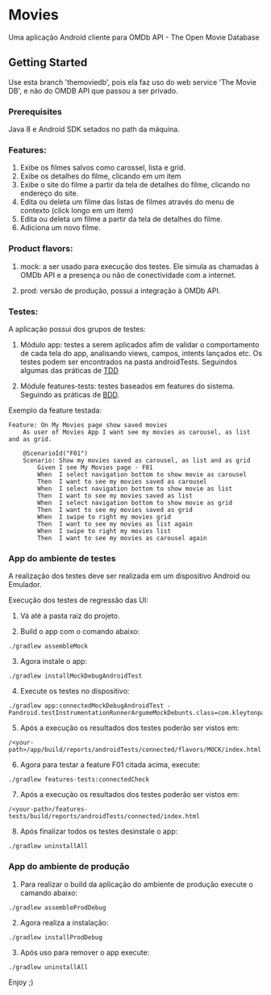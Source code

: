 # Movies

Uma aplicação Android cliente para OMDb API - The Open Movie Database

## Getting Started

Use esta branch 'themoviedb', pois ela faz uso do web service 'The Movie DB', e não do OMDB API que passou a ser privado.

### Prerequisites

Java 8 e Android SDK setados no path da máquina.

### Features:

1) Exibe os filmes salvos como carossel, lista e grid.
2) Exibe os detalhes do filme, clicando em um item
3) Exibe o site do filme a partir da tela de detalhes do filme, clicando no endereço do site.
4) Edita ou deleta um filme das listas de filmes através do menu de contexto (click longo em um item)
5) Edita ou deleta um filme a partir da tela de detalhes do filme.
6) Adiciona um novo filme.


### Product flavors:

1) mock: a ser usado para execução dos testes. Ele simula as chamadas à OMDb API e a presença ou não de conectividade com a internet.

2) prod: versão de produção, possui a integração à OMDb API.


### Testes:

A aplicação possui dos grupos de testes:

1) Módulo app: testes a serem aplicados afim de validar o comportamento de cada tela do app, analisando views, campos, intents lançados etc. Os testes podem ser encontrados na pasta androidTests. Seguindos algumas das práticas de [TDD](https://en.wikipedia.org/wiki/Test-driven_development)

2) Módule features-tests: testes baseados em features do sistema. Seguindo as práticas de [BDD](https://en.wikipedia.org/wiki/Behavior-driven_development).


Exemplo da feature testada:

```
Feature: On My Movies page show saved movies
    As user of Movies App I want see my movies as carousel, as list and as grid.

    @ScenarioId("F01")
    Scenario: Show my movies saved as carousel, as list and as grid
        Given I see My Movies page - F01
        When  I select navigation bottom to show movie as carousel
        Then  I want to see my movies saved as carousel
        When  I select navigation bottom to show movie as list
        Then  I want to see my movies saved as list
        When  I select navigation bottom to show movie as grid
        Then  I want to see my movies saved as grid
        When  I swipe to right my movies grid
        Then  I want to see my movies as list again
        When  I swipe to right my movies list
        Then  I want to see my movies as carousel again

```



### App do ambiente de testes

A realização dos testes deve ser realizada em um dispositivo Android ou Emulador.

Execução dos testes de regressão das UI:

1) Vá até a pasta raíz do projeto.


2) Build o app com o comando abaixo:

```
./gradlew assembleMock
```

3) Agora instale o app:

```
./gradlew installMockDebugAndroidTest
```

4) Execute os testes no dispositivo:

```
./gradlew app:connectedMockDebugAndroidTest -Pandroid.testInstrumentationRunnerArgumeMockDebunts.class=com.kleytonpascoal.movies.test.suite.UIRegressionTestSuite
```

5) Após a execução os resultados dos testes poderão ser vistos em:

```
/<your-path>/app/build/reports/androidTests/connected/flavors/MOCK/index.html
```


6) Agora para testar a feature F01 citada acima, execute:

```
./gradlew features-tests:connectedCheck
```

7) Após a execução os resultados dos testes poderão ser vistos em:

```
/<your-path>/features-tests/build/reports/androidTests/connected/index.html
```

8) Após finalizar todos os testes desinstale o app:

```
./gradlew uninstallAll
```


### App do ambiente de produção

1) Para realizar o build da aplicação do ambiente de produção execute o camando abaixo:

```
./gradlew assembleProdDebug
```

2) Agora realiza a instalação:

```
./gradlew installProdDebug
```

3) Após uso para remover o app execute:

```
./gradlew uninstallAll
```

Enjoy ;)


